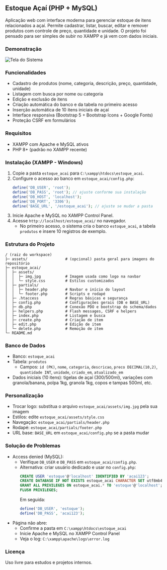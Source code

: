 ## Estoque Açaí (PHP + MySQL)

Aplicação web com interface moderna para gerenciar estoque de itens relacionados a açaí. Permite cadastrar, listar, buscar, editar e remover produtos com controle de preço, quantidade e unidade. O projeto foi pensado para ser simples de subir no XAMPP e já vem com dados iniciais.

### Demonstração
![Tela do Sistema](./estoque_acai/assets/img.jpg)

### Funcionalidades
- Cadastro de produtos (nome, categoria, descrição, preço, quantidade, unidade)
- Listagem com busca por nome ou categoria
- Edição e exclusão de itens
- Criação automática do banco e da tabela no primeiro acesso
- Inserção automática de 10 itens iniciais de açaí
- Interface responsiva (Bootstrap 5 + Bootstrap Icons + Google Fonts)
- Proteção CSRF em formulários

### Requisitos
- XAMPP com Apache e MySQL ativos
- PHP 8+ (padrão no XAMPP recente)

### Instalação (XAMPP - Windows)
1. Copie a pasta `estoque_acai` para `C:\xampp\htdocs\estoque_acai`.
2. Configure o acesso ao banco em `estoque_acai/config.php`:
   ```php
   define('DB_USER', 'root');
   define('DB_PASS', 'root'); // ajuste conforme sua instalação
   define('DB_HOST', 'localhost');
   define('DB_PORT', '3306');
   define('BASE_URL', '/estoque_acai'); // ajuste se mudar a pasta
   ```
3. Inicie Apache e MySQL no XAMPP Control Panel.
4. Acesse `http://localhost/estoque_acai/` no navegador.
   - No primeiro acesso, o sistema cria o banco `estoque_acai`, a tabela `produtos` e insere 10 registros de exemplo.

### Estrutura do Projeto
```
/ (raiz do workspace)
├─ assets/                 # (opcional) pasta geral para imagens do repositório
├─ estoque_acai/
│  ├─ assets/
│  │  ├─ img.jpg           # Imagem usada como logo na navbar
│  │  └─ style.css         # Estilos customizados
│  ├─ partials/
│  │  ├─ header.php        # Navbar e início do layout
│  │  └─ footer.php        # Scripts e rodapé
│  ├─ .htaccess            # Regras básicas e segurança
│  ├─ config.php           # Configurações gerais (DB e BASE_URL)
│  ├─ db.php               # Conexão PDO e bootstrap do schema/dados
│  ├─ helpers.php          # Flash messages, CSRF e helpers
│  ├─ index.php            # Listagem e busca
│  ├─ create.php           # Criação de item
│  ├─ edit.php             # Edição de item
│  └─ delete.php           # Remoção de item
└─ README.md
```

### Banco de Dados
- Banco: `estoque_acai`
- Tabela: `produtos`
  - Campos: `id (PK)`, `nome`, `categoria`, `descricao`, `preco DECIMAL(10,2)`, `quantidade INT`, `unidade`, `criado_em`, `atualizado_em`
- Dados iniciais (10 itens): tigelas de açaí (300/500ml), variações com granola/banana, polpa 1kg, granola 1kg, copos e tampas 500ml, etc.

### Personalização
- Trocar logo: substitua o arquivo `estoque_acai/assets/img.jpg` pela sua imagem
- Estilos: edite `estoque_acai/assets/style.css`
- Navegação: `estoque_acai/partials/header.php`
- Rodapé: `estoque_acai/partials/footer.php`
- URL base: `BASE_URL` em `estoque_acai/config.php` se a pasta mudar

### Solução de Problemas
- Access denied (MySQL):
  - Verifique `DB_USER` e `DB_PASS` em `estoque_acai/config.php`.
  - Alternativa: criar usuário dedicado e usar no `config.php`:
    ```sql
    CREATE USER 'estoque'@'localhost' IDENTIFIED BY 'acai123';
    CREATE DATABASE IF NOT EXISTS estoque_acai CHARACTER SET utf8mb4 COLLATE utf8mb4_general_ci;
    GRANT ALL PRIVILEGES ON estoque_acai.* TO 'estoque'@'localhost';
    FLUSH PRIVILEGES;
    ```
    Em seguida:
    ```php
    define('DB_USER', 'estoque');
    define('DB_PASS', 'acai123');
    ```
- Página não abre:
  - Confirme a pasta em `C:\xampp\htdocs\estoque_acai`
  - Inicie Apache e MySQL no XAMPP Control Panel
  - Veja o log: `C:\xampp\apache\logs\error.log`

### Licença
Uso livre para estudos e projetos internos.


